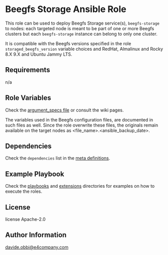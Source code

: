 Beegfs Storage Ansible Role
=========

This role can be used to deploy Beegfs Storage service(s), `beegfs-storage` to nodes: each targeted node is meant to be part of one or more Beegfs clusters but each `beegfs-storage` instance can belong to only one cluster.

It is compatible with the Beegfs versions specified in the role `storaged_beegfs_version` variable choices and RedHat, Almalinux and Rocky 8.X 9.X and Ubuntu Jammy LTS.

Requirements
------------

n/a

Role Variables
--------------

Check the [argument_specs file](meta/argument_specs.yml) or consult the wiki pages.

The variables used in the Beegfs configuration files, are documented in such files as well. Since the role overwrite these files, the originals remain available on the target nodes as <file_name>.<ansible_backup_date>.

Dependencies
------------

Check the `dependencies` list in the [meta definitions](meta/main.yml).

Example Playbook
----------------

Check the [playbooks](../../playbooks/) and [extensions](../../extensions/molecule/) directories for examples on how to execute the roles.

License
-------

license Apache-2.0

Author Information
------------------

<davide.obbi@e4company.com>
